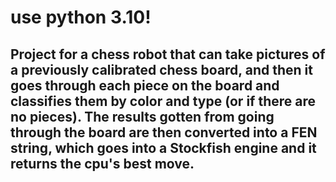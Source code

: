 # use python 3.10!
## Project for a chess robot that can take pictures of a previously calibrated chess board, and then it goes through each piece on the board and classifies them by color and type (or if there are no pieces). The results gotten from going through the board are then converted into a FEN string, which goes into a Stockfish engine and it returns the cpu's best move.  
